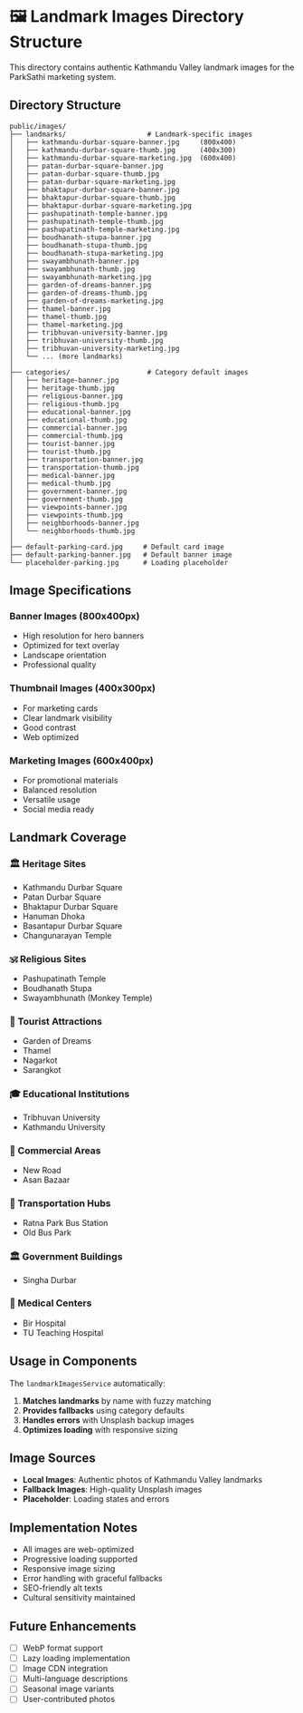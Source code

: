 # 🖼️ Landmark Images Directory Structure

This directory contains authentic Kathmandu Valley landmark images for the ParkSathi marketing system.

## Directory Structure

```
public/images/
├── landmarks/                    # Landmark-specific images
│   ├── kathmandu-durbar-square-banner.jpg     (800x400)
│   ├── kathmandu-durbar-square-thumb.jpg      (400x300)
│   ├── kathmandu-durbar-square-marketing.jpg  (600x400)
│   ├── patan-durbar-square-banner.jpg
│   ├── patan-durbar-square-thumb.jpg
│   ├── patan-durbar-square-marketing.jpg
│   ├── bhaktapur-durbar-square-banner.jpg
│   ├── bhaktapur-durbar-square-thumb.jpg
│   ├── bhaktapur-durbar-square-marketing.jpg
│   ├── pashupatinath-temple-banner.jpg
│   ├── pashupatinath-temple-thumb.jpg
│   ├── pashupatinath-temple-marketing.jpg
│   ├── boudhanath-stupa-banner.jpg
│   ├── boudhanath-stupa-thumb.jpg
│   ├── boudhanath-stupa-marketing.jpg
│   ├── swayambhunath-banner.jpg
│   ├── swayambhunath-thumb.jpg
│   ├── swayambhunath-marketing.jpg
│   ├── garden-of-dreams-banner.jpg
│   ├── garden-of-dreams-thumb.jpg
│   ├── garden-of-dreams-marketing.jpg
│   ├── thamel-banner.jpg
│   ├── thamel-thumb.jpg
│   ├── thamel-marketing.jpg
│   ├── tribhuvan-university-banner.jpg
│   ├── tribhuvan-university-thumb.jpg
│   ├── tribhuvan-university-marketing.jpg
│   └── ... (more landmarks)
│
├── categories/                   # Category default images
│   ├── heritage-banner.jpg
│   ├── heritage-thumb.jpg
│   ├── religious-banner.jpg
│   ├── religious-thumb.jpg
│   ├── educational-banner.jpg
│   ├── educational-thumb.jpg
│   ├── commercial-banner.jpg
│   ├── commercial-thumb.jpg
│   ├── tourist-banner.jpg
│   ├── tourist-thumb.jpg
│   ├── transportation-banner.jpg
│   ├── transportation-thumb.jpg
│   ├── medical-banner.jpg
│   ├── medical-thumb.jpg
│   ├── government-banner.jpg
│   ├── government-thumb.jpg
│   ├── viewpoints-banner.jpg
│   ├── viewpoints-thumb.jpg
│   ├── neighborhoods-banner.jpg
│   └── neighborhoods-thumb.jpg
│
├── default-parking-card.jpg     # Default card image
├── default-parking-banner.jpg   # Default banner image
└── placeholder-parking.jpg      # Loading placeholder
```

## Image Specifications

### Banner Images (800x400px)
- High resolution for hero banners
- Optimized for text overlay
- Landscape orientation
- Professional quality

### Thumbnail Images (400x300px) 
- For marketing cards
- Clear landmark visibility
- Good contrast
- Web optimized

### Marketing Images (600x400px)
- For promotional materials
- Balanced resolution
- Versatile usage
- Social media ready

## Landmark Coverage

### 🏛️ Heritage Sites
- Kathmandu Durbar Square
- Patan Durbar Square  
- Bhaktapur Durbar Square
- Hanuman Dhoka
- Basantapur Durbar Square
- Changunarayan Temple

### 🕉️ Religious Sites
- Pashupatinath Temple
- Boudhanath Stupa
- Swayambhunath (Monkey Temple)

### 🎒 Tourist Attractions
- Garden of Dreams
- Thamel
- Nagarkot
- Sarangkot

### 🎓 Educational Institutions
- Tribhuvan University
- Kathmandu University

### 🛒 Commercial Areas
- New Road
- Asan Bazaar

### 🚌 Transportation Hubs
- Ratna Park Bus Station
- Old Bus Park

### 🏛️ Government Buildings
- Singha Durbar

### 🏥 Medical Centers
- Bir Hospital
- TU Teaching Hospital

## Usage in Components

The `landmarkImagesService` automatically:
1. **Matches landmarks** by name with fuzzy matching
2. **Provides fallbacks** using category defaults
3. **Handles errors** with Unsplash backup images
4. **Optimizes loading** with responsive sizing

## Image Sources

- **Local Images**: Authentic photos of Kathmandu Valley landmarks
- **Fallback Images**: High-quality Unsplash images
- **Placeholder**: Loading states and errors

## Implementation Notes

- All images are web-optimized
- Progressive loading supported
- Responsive image sizing
- Error handling with graceful fallbacks
- SEO-friendly alt texts
- Cultural sensitivity maintained

## Future Enhancements

- [ ] WebP format support
- [ ] Lazy loading implementation
- [ ] Image CDN integration
- [ ] Multi-language descriptions
- [ ] Seasonal image variants
- [ ] User-contributed photos